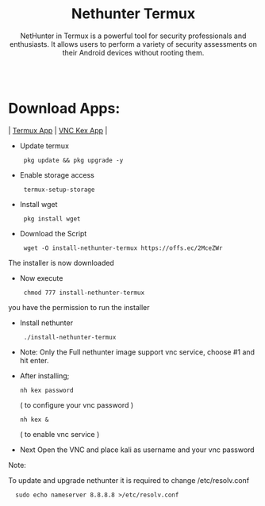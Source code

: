 # <h1 align="center"> Nethunter Termux </h1>
 
<p align="center">NetHunter in Termux is a powerful tool for security professionals and enthusiasts. It allows users to perform a variety of security assessments on their Android devices without rooting them.</p>

<br></br>
# Download Apps:
| [Termux App](https://github.com/xiv3r/Termux-Nethunter/releases/download/Apps/Termux_v0.119.1.apk) 
| [VNC Kex App](https://github.com/xiv3r/Termux-Nethunter/releases/download/Apps/offsec.nethunter.kex.apk)
|


- Update termux

       pkg update && pkg upgrade -y
   
- Enable storage access

       termux-setup-storage


- Install wget

       pkg install wget


- Download the Script

       wget -O install-nethunter-termux https://offs.ec/2MceZWr

The installer is now downloaded


- Now execute

       chmod 777 install-nethunter-termux

you have the permission to run the installer


- Install nethunter

       ./install-nethunter-termux


- Note: Only the Full nethunter image support vnc service, choose #1 and hit enter.




- After installing;
     
      nh kex password 
      
   ( to configure your vnc password )
       
      nh kex &
      
   ( to enable vnc service )


- Next Open the VNC and place kali as username and your vnc password 

Note:

To update and upgrade nethunter it is required to change /etc/resolv.conf

      sudo echo nameserver 8.8.8.8 >/etc/resolv.conf


 
